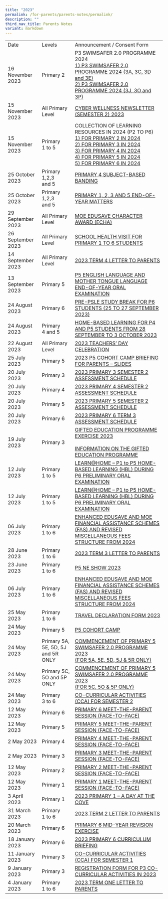 ```yaml
---
title: "2023"
permalink: /for-parents/parents-notes/permalink/
description: ""
third_nav_title: Parents Notes
variant: markdown
---
```

<table>
<tbody>
  <tr>
    <td>Date</td>
    <td>Levels </td>
    <td>Announcement / Consent Form</td>
  </tr>
		<tr>
		<td>16 November 2023</td>
		<td>Primary 2</td>
		<td>P3 SWIMSAFER 2.0 PROGRAMME 2024<br>
			<a target="_blank" href="https://go.gov.sg/3a3c3dand3e">1) P3 SWIMSAFER 2.0 PROGRAMME 2024 (3A, 3C, 3D and 3E)</a><br>
			<a target="_blank" href="https://go.gov.sg/3j3oand3p">2) P3 SWIMSAFER 2.0 PROGRAMME 2024 (3J, 3O and 3P)</a>
	</td>
	</tr>
	<tr>
		<td>15 November 2023</td>
		<td>All Primary Level</td>
		<td><a target="_blank" href="https://go.gov.sg/cybersem2">CYBER WELLNESS NEWSLETTER (SEMESTER 2) 2023</a>
	</td>
	</tr>
			<tr>
		<td>15 November 2023</td>
		<td>Primary <br>1 to 5</td>
		<td>COLLECTION OF LEARNING RESOURCES IN 2024 (P2 TO P6)<br>
			<a target="_blank" href="https://go.gov.sg/p2clr">1) FOR PRIMARY 2 IN 2024</a><br>
			<a target="_blank" href="https://go.gov.sg/p3clr">2) FOR PRIMARY 3 IN 2024</a><br>
			<a target="_blank" href="https://go.gov.sg/p4clr">3) FOR PRIMARY 4 IN 2024</a><br>
			<a target="_blank" href="https://go.gov.sg/p5clr">4) FOR PRIMARY 5 IN 2024</a><br>
			<a target="_blank" href="https://go.gov.sg/p6clr">5) FOR PRIMARY 6 IN 2024</a><br>
	</td>
	</tr>
			<tr>
		<td>25 October 2023</td>
		<td>Primary 1,2,3 <br>and 5</td>
		<td><a target="_blank" href="https://go.gov.sg/p4sbbmtp">PRIMARY 4 SUBJECT-BASED BANDING</a>
	</td>
	</tr>
	<tr>
		<td>25 October 2023</td>
		<td>Primary 1,2,3 <br>and 5</td>
		<td><a target="_blank" href="https://go.gov.sg/eoymtp">PRIMARY 1, 2, 3 AND 5 END-OF-YEAR MATTERS</a>
	</td>
	</tr>
		<tr>
		<td>29 September 2023</td>
		<td>All Primary Level</td>
		<td><a target="_blank" href="https://go.gov.sg/pcps2023180">MOE EDUSAVE CHARACTER AWARD (ECHA)</a>
	</td>
	</tr>
		<tr>
		<td>26 September 2023</td>
		<td>All Primary Level</td>
		<td><a target="_blank" href="https://go.gov.sg/schhealthvisit2023">SCHOOL HEALTH VISIT FOR PRIMARY 1 TO 6 STUDENTS</a></td>
	</tr>
	<tr>
		<td>14 September 2023</td>
		<td>All Primary Level</td>
		<td><a target="_blank" href="https://go.gov.sg/t4lettertoparents">2023 TERM 4 LETTER TO PARENTS</a></td>
	</tr>
	<tr>
		<td>13 September 2023</td>
		<td>Primary 5</td>
		<td><a target="_blank" href="https://go.gov.sg/p5eoyoralexam">P5 ENGLISH LANGUAGE AND MOTHER TONGUE LANGUAGE
END-OF-YEAR ORAL EXAMINATION</a></td>
	</tr>
		<tr>
		<td>24 August 2023</td>
		<td>Primary 6</td>
		<td><a target="_blank" href="https://file.go.gov.sg/pcps20231263.pdf">PRE-PSLE STUDY BREAK FOR P6 STUDENTS (25 TO 27 SEPTEMBER 2023)</a></td>
	</tr>
	<tr>
		<td>24 August 2023</td>
		<td>Primary <br>4 and 5</td>
		<td><a target="_blank" href="https://file.go.gov.sg/pcps2023164.pdf">HOME-BASED LEARNING FOR P4 AND P5 STUDENTS FROM 28 SEPTEMBER TO 3 OCTOBER 2023 </a></td>
	</tr>
	<tr>
		<td>22 August 2023</td>
		<td>All Primary Level</td>
		<td><a target="_blank" href="https://file.go.gov.sg/teachersdayceleb.pdf">2023 TEACHERS’ DAY CELEBRATION</a></td>
	</tr>
	<tr>
    <td>25 July 2023</td>
    <td>Primary 5</td>
    <td><a target="_blank" href="https://go.gov.sg/p5cohortcampslides">2023 P5 COHORT CAMP BRIEFING FOR PARENTS – SLIDES</a></td>
  </tr>
		<tr>
   <td>20 July 2023</td>
    <td>Primary 3</td>
   <td><a target="_blank" href="https://go.gov.sg/p3sem2circular">2023 PRIMARY 3 SEMESTER 2 ASSESSMENT SCHEDULE</a></td>
  </tr>
		<tr>
    <td>20 July 2023</td>
    <td>Primary 4</td>
    <td><a target="_blank" href="https://go.gov.sg/p4sem2circular">2023 PRIMARY 4 SEMESTER 2 ASSESSMENT SCHEDULE</a></td>
  </tr>
		<tr>
    <td>20 July 2023</td>
    <td>Primary 5</td>
    <td><a target="_blank" href="https://go.gov.sg/p5sem2circular">2023 PRIMARY 5 SEMESTER 2 ASSESSMENT SCHEDULE</a></td>
  </tr>
		<tr>
    <td>20 July 2023</td>
    <td>Primary 6</td>
    <td><a target="_blank" href="https://go.gov.sg/p6term3circular">2023 PRIMARY 6 TERM 3 ASSESSMENT SCHEDULE</a></td>
  </tr>
	<tr>
    <td>19 July 2023</td>
    <td>Primary 3</td>
    <td><a target="_blank" href="https://go.gov.sg/gep2023">GIFTED EDUCATION PROGRAMME EXERCISE 2023</a><br><br> <a target="_blank" href="https://go.gov.sg/infomationonthegep">INFORMATION ON THE GIFTED EDUCATION PROGRAMME</a>
		</td>
  </tr>
<tr>
   <td>12 July 2023</td>
    <td>Primary <br>1 to 5</td>
    <td><a target="_blank" href="https://go.gov.sg/learnathomeparent">LEARN@HOME – P1 to P5 HOME-BASED LEARNING (HBL) DURING P6 PRELIMINARY ORAL EXAMINATION</a>
		</td>
  </tr>
	<tr>
   <td>12 July 2023</td>
   <td>Primary <br>1 to 5</td>
    <td><a target="_blank" href="https://go.gov.sg/learnathomeparent">LEARN@HOME – P1 to P5 HOME-BASED LEARNING (HBL) DURING P6 PRELIMINARY ORAL EXAMINATION</a>
		</td>
  </tr>
			<tr>
    <td>06 July 2023</td>
    <td>Primary <br>1 to 6</td>
    <td><a target="_blank" href="https://go.gov.sg/parentsgatewayannouncement05july2023">ENHANCED EDUSAVE AND MOE FINANCIAL ASSISTANCE SCHEMES (FAS) AND REVISED MISCELLANEOUS FEES STRUCTURE FROM 2024</a>
		</td>
  </tr>
			<tr>
    <td>28 June 2023</td>
    <td>Primary <br>1 to 6</td>
   <td><a target="_blank" href="https://go.gov.sg/t3lettertoparents">2023 TERM 3 LETTER TO PARENTS </a>
		</td>
  </tr>
		<tr>
    <td>23 June 2023</td>
    <td>Primary <br>1 to 6</td>
   <td><a target="_blank" href="https://go.gov.sg/p5neshow2023">P5 NE SHOW 2023</a>
		</td>
  </tr>
			<tr>
   <td>06 July 2023</td>
   <td>Primary <br>1 to 6</td>
   <td><a target="_blank" href="https://go.gov.sg/parentsgatewayannouncement05july2023">ENHANCED EDUSAVE AND MOE FINANCIAL ASSISTANCE SCHEMES (FAS) AND REVISED MISCELLANEOUS FEES STRUCTURE FROM 2024</a>
		</td>
  </tr>
			<tr>
   <td>25 May 2023</td>
   <td>Primary <br>1 to 6</td>
   <td><a target="_blank" href="https://go.gov.sg/traveldeclarationform2023">TRAVEL DECLARATION FORM 2023 </a>
		</td>
  </tr>
	<tr>
    <td>24 May 2023</td>
    <td>Primary 5</td>
    <td><a target="_blank" href="https://go.gov.sg/p5cohortcamp">P5 COHORT CAMP</a>
		</td>
  </tr>
		<tr>
    <td>24 May 2023</td>
    <td>Primary 5A, 5E, 5D, 5J and 5R ONLY</td>
    <td><a target="_blank" href="https://go.gov.sg/p5swimsafer2023progp5adejr">COMMENCEMENT OF PRIMARY 5 SWIMSAFER 2.0 PROGRAMME 2023 <br>(FOR 5A, 5E, 5D, 5J &amp; 5R ONLY)</a>
		</td>
  </tr>
	<tr>
    <td>24 May 2023</td>
    <td>Primary 5C, 5O and 5P ONLY</td>
    <td><a target="_blank" href="https://go.gov.sg/p5swimsaferprog2023">COMMENCEMENT OF PRIMARY 5 SWIMSAFER 2.0 PROGRAMME 2023 <br>(FOR 5C, 5O &amp; 5P ONLY)</a>
		</td>
  </tr>
	<tr>
    <td>24 May 2023</td>
    <td>Primary <br>3 to 6</td>
    <td><a target="_blank" href="https://go.gov.sg/ccaschedulesem22023">CO-CURRICULAR ACTIVITIES (CCA) FOR SEMESTER 2 </a>
		</td>
  </tr>
		<tr>
    <td>12 May 2023</td>
    <td>Primary 6</td>
    <td><a target="_blank" href="https://go.gov.sg/p6mtp">PRIMARY 6 MEET-THE-PARENT SESSION (FACE-TO-FACE) </a>
		</td>
  </tr>
	<tr>
    <td>12 May 2023</td>
    <td>Primary 5</td>
    <td><a target="_blank" href="https://go.gov.sg/p5mtp">PRIMARY 5 MEET-THE-PARENT SESSION (FACE-TO-FACE) </a>
		</td>
  </tr>
		<tr>
    <td>2 May 2023</td>
    <td>Primary 4</td>
    <td><a target="_blank" href="https://go.gov.sg/p4mtp">PRIMARY 4 MEET-THE-PARENT SESSION (FACE-TO-FACE) </a>
		</td>
  </tr>
		<tr>
   <td>2 May 2023</td>
   <td>Primary 3</td>
   <td><a target="_blank" href="https://go.gov.sg/p3mtp">PRIMARY 3 MEET-THE-PARENT SESSION (FACE-TO-FACE) </a>
		</td>
  </tr>
		<tr>
    <td>12 May 2023</td>
    <td>Primary 2</td>
    <td><a target="_blank" href="https://go.gov.sg/p2mtp">PRIMARY 2 MEET-THE-PARENT SESSION (FACE-TO-FACE) </a>
		</td>
  </tr>
	<tr>
    <td>12 May 2023</td>
    <td>Primary 1</td>
    <td><a target="_blank" href="https://go.gov.sg/p1mtp">PRIMARY 1 MEET-THE-PARENT SESSION (FACE-TO-FACE) </a>
		</td>
  </tr>
		<tr>
    <td>3 April 2023</td>
    <td>Primary 1</td>
    <td><a target="_blank" href="https://go.gov.sg/p1adayatthecove2023">2023 PRIMARY 1 – A DAY AT THE COVE</a>
		</td>
  </tr>
		<tr>
    <td>31 March 2023</td>
    <td>Primary <br>1 to 6</td>
    <td><a target="_blank" href="https://go.gov.sg/t2lettertoparents2023">2023 TERM 2 LETTER TO PARENTS</a>
		</td>
  </tr>
	<tr>
    <td>20 March 2023</td>
    <td>Primary 6</td>
   <td><a target="_blank" href="https://go.gov.sg/p62023midyearrevisionexercise">PRIMARY 6 MID-YEAR REVISION EXERCISE</a>
		</td>
  </tr>
			<tr>
    <td>18 January 2023</td>
    <td>Primary 6</td>
    <td><a target="_blank" href="https://go.gov.sg/p6curriculumbriefing2023">2023 PRIMARY 6 CURRICULUM BRIEFING</a>
		</td>
  </tr>
			<tr>
    <td>11 January 2023</td>
    <td>Primary 3</td>
    <td><a target="_blank" href="https://go.gov.sg/p3ccaregistrationform2023">CO-CURRICULAR ACTIVITIES (CCA) FOR SEMESTER 1 </a>
		</td>
  </tr>
			<tr>
    <td>9 January 2023</td>
    <td>Primary 3</td>
    <td><a target="_blank" href="https://go.gov.sg/p3ccaregistrationform2023">REGISTRATION FORM FOR P3 CO-CURRICULAR ACTIVITIES IN 2023 </a>
		</td>
  </tr>
		<tr>
    <td>4 January 2023</td>
    <td>Primary <br>1 to 6</td>
    <td><a target="_blank" href="https://go.gov.sg/t1lettertoparents">2023 TERM ONE LETTER TO PARENTS  </a>
		</td>
  </tr>
</tbody>
</table>